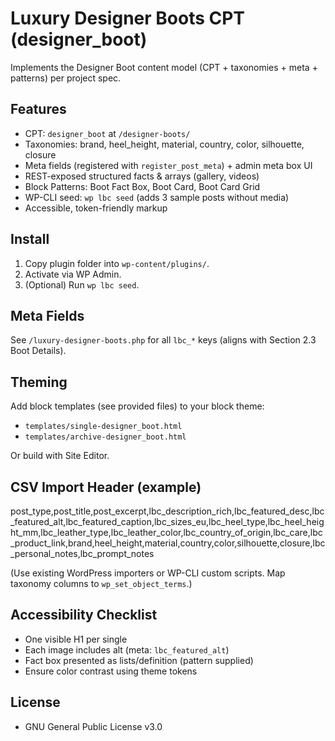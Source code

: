 # Luxury Designer Boots CPT (designer_boot)

Implements the Designer Boot content model (CPT + taxonomies + meta + patterns) per project spec.

## Features

-   CPT: `designer_boot` at `/designer-boots/`
-   Taxonomies: brand, heel_height, material, country, color, silhouette, closure
-   Meta fields (registered with `register_post_meta`) + admin meta box UI
-   REST-exposed structured facts & arrays (gallery, videos)
-   Block Patterns: Boot Fact Box, Boot Card, Boot Card Grid
-   WP-CLI seed: `wp lbc seed` (adds 3 sample posts without media)
-   Accessible, token-friendly markup

## Install

1. Copy plugin folder into `wp-content/plugins/`.
2. Activate via WP Admin.
3. (Optional) Run `wp lbc seed`.

## Meta Fields

See `/luxury-designer-boots.php` for all `lbc_*` keys (aligns with Section 2.3 Boot Details).

## Theming

Add block templates (see provided files) to your block theme:

-   `templates/single-designer_boot.html`
-   `templates/archive-designer_boot.html`

Or build with Site Editor.

## CSV Import Header (example)

post_type,post_title,post_excerpt,lbc_description_rich,lbc_featured_desc,lbc_featured_alt,lbc_featured_caption,lbc_sizes_eu,lbc_heel_type,lbc_heel_height_mm,lbc_leather_type,lbc_leather_color,lbc_country_of_origin,lbc_care,lbc_product_link,brand,heel_height,material,country,color,silhouette,closure,lbc_personal_notes,lbc_prompt_notes

(Use existing WordPress importers or WP-CLI custom scripts. Map taxonomy columns to `wp_set_object_terms`.)

## Accessibility Checklist

-   One visible H1 per single
-   Each image includes alt (meta: `lbc_featured_alt`)
-   Fact box presented as lists/definition (pattern supplied)
-   Ensure color contrast using theme tokens

## License

-   GNU General Public License v3.0
